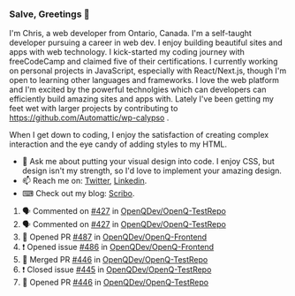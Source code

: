 ### Salve, Greetings 👋

I'm Chris, a web developer from Ontario, Canada. I'm a self-taught developer pursuing a career in web dev. I enjoy building beautiful sites and apps with web technology.
I kick-started my coding journey with freeCodeCamp and claimed five of their certifications.  I currently working on personal projects in JavaScript, especially with React/Next.js, though I'm open to learning other languages and frameworks. I love the web platform and I'm excited by the powerful technolgies which can developers can efficiently build amazing sites and apps with. Lately I've been getting my feet wet with larger projects by contributing to https://github.com/Automattic/wp-calypso .

When I get down to coding, I enjoy the satisfaction of creating complex interaction and the eye candy of adding styles to my HTML. 

- 💬 Ask me about putting your visual design into code. I enjoy CSS, but design isn't my strength, so I'd love to implement your amazing design.
- 📫 Reach me on: [Twitter](https://twitter.com/Christo28120856), [Linkedin](https://www.linkedin.com/in/christopher-stevers-07b9a5204/).
- ⌨ Check out my blog: [Scribo](https://christopherstevers.cf).
<!--
**Christopher-Stevers/Christopher-Stevers** is a ✨ _special_ ✨ repository because its `README.md` (this file) appears on your GitHub profile.

Here are some ideas to get you started:

- 🔭 I’m currently working on ...
- 🌱 I’m currently learning ...
- 👯 I’m looking to collaborate on ...
- 🤔 I’m looking for help with ...
- 😄 Pronouns: ...
- ⚡ Fun fact: ...
-->

<!--START_SECTION:activity-->
1. 🗣 Commented on [#427](https://github.com/OpenQDev/OpenQ-TestRepo/issues/427) in [OpenQDev/OpenQ-TestRepo](https://github.com/OpenQDev/OpenQ-TestRepo)
2. 🗣 Commented on [#427](https://github.com/OpenQDev/OpenQ-TestRepo/issues/427) in [OpenQDev/OpenQ-TestRepo](https://github.com/OpenQDev/OpenQ-TestRepo)
3. 💪 Opened PR [#487](https://github.com/OpenQDev/OpenQ-Frontend/pull/487) in [OpenQDev/OpenQ-Frontend](https://github.com/OpenQDev/OpenQ-Frontend)
4. ❗️ Opened issue [#486](https://github.com/OpenQDev/OpenQ-Frontend/issues/486) in [OpenQDev/OpenQ-Frontend](https://github.com/OpenQDev/OpenQ-Frontend)
5. 🎉 Merged PR [#446](https://github.com/OpenQDev/OpenQ-TestRepo/pull/446) in [OpenQDev/OpenQ-TestRepo](https://github.com/OpenQDev/OpenQ-TestRepo)
6. ❗️ Closed issue [#445](https://github.com/OpenQDev/OpenQ-TestRepo/issues/445) in [OpenQDev/OpenQ-TestRepo](https://github.com/OpenQDev/OpenQ-TestRepo)
7. 💪 Opened PR [#446](https://github.com/OpenQDev/OpenQ-TestRepo/pull/446) in [OpenQDev/OpenQ-TestRepo](https://github.com/OpenQDev/OpenQ-TestRepo)
<!--END_SECTION:activity-->
